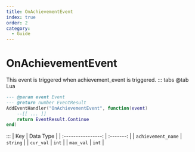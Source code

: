 ```yaml
---
title: OnAchievementEvent
index: true
order: 2
category:
  - Guide
---
```


# OnAchievementEvent
This event is triggered when achievement_event is triggered.
::: tabs
@tab Lua
```lua
--- @param event Event
--- @return number EventResult
AddEventHandler("OnAchievementEvent", function(event)
    --[[ ... ]]
    return EventResult.Continue
end)
```

:::
|         Key        | Data Type |
| :----------------: | :-------: |
| `achievement_name` |  `string` |
|      `cur_val`     |   `int`   |
|      `max_val`     |   `int`   |
